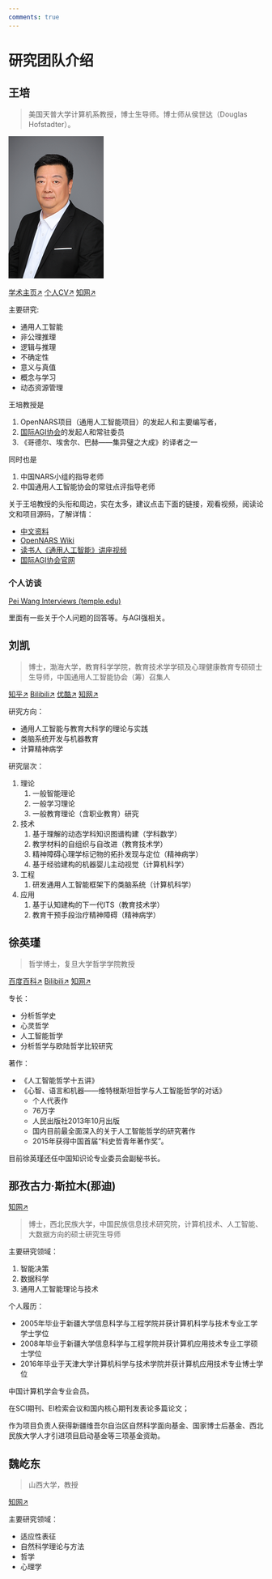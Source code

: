 ```yaml
---
comments: true
---
```


# 研究团队介绍

## 王培

> 美国天普大学计算机系教授，博士生导师。博士师从侯世达（Douglas Hofstadter）。

![王培老师相片](./image/team/王培老师相片.png)

[学术主页↗](https://cis.temple.edu/~pwang/)
[个人CV↗](https://cis.temple.edu/~pwang/PeiWangCV.html "Curriculum Vitae of Pei Wang (temple.edu)")
[知网↗](https://chn.oversea.cnki.net/kcms/detail/knetsearch.aspx?sfield=au&skey=%E7%8E%8B%E5%9F%B9&code=000030813766&v=S9YHj3BEsKa5fwwTFPnTmqScyLd2I_AasnZGijQCwpKf4UHLVXsBbaUm89ugcmww)

主要研究:

- 通用人工智能
- 非公理推理
- 逻辑与推理
- 不确定性
- 意义与真值
- 概念与学习
- 动态资源管理

王培教授是

1. OpenNARS项目（通用人工智能项目）的发起人和主要编写者，
2. [国际AGI协会](http://agi-conf.org/)的发起人和常驻委员
3. 《哥德尔、埃舍尔、巴赫——集异璧之大成》的译者之一

同时也是

1. 中国NARS小组的指导老师
2. 中国通用人工智能协会的常驻点评指导老师

关于王培教授的头衔和周边，实在太多，建议点击下面的链接，观看视频，阅读论文和项目源码，了解详情：

- [中文资料](https://cis.temple.edu/~pwang/Chinese.html)
- [OpenNARS Wiki](https://github.com/opennars/opennars/wiki)
- [读书人《通用人工智能》讲座视频](http://www.dushuren123.com/dushuren/video/share.html?id=1679351024)
- [国际AGI协会官网](http://agi-conf.org/)

### 个人访谈

[Pei Wang Interviews (temple.edu)](https://cis.temple.edu/~wangp/interviews.html)

里面有一些关于个人问题的回答等。与AGI强相关。

## 刘凯

> 博士，渤海大学，教育科学学院，教育技术学学硕及心理健康教育专硕硕士生导师，中国通用人工智能协会（筹）召集人

[知乎↗](https://www.zhihu.com/people/wuyuezhidian)
[Bilibili↗](https://space.bilibili.com/475410405)
[优酷↗](https://www.youku.com/profile/index/?uid=UMjE3MDM1OTcy)
[知网↗](https://chn.oversea.cnki.net/kcms/detail/knetsearch.aspx?sfield=au&skey=刘凯&code=000047659669;000047659669&v=y7vj98LMVg_UHxhubKBjMQQpbklWyJGk5a_8PeXYFeCYzWi5m1uTEUjjoX1xjAIIOeb1sc-Ug9eznEYpNQXXLA==)

研究方向：

- 通用人工智能与教育大科学的理论与实践
- 类脑系统开发与机器教育
- 计算精神病学

研究层次：

1. 理论
    1. 一般智能理论
    2. 一般学习理论
    3. 一般教育理论（含职业教育）研究
2. 技术
    1. 基于理解的动态学科知识图谱构建（学科数学）
    2. 教学材料的自组织与自改进（教育技术学）
    3. 精神障碍心理学标记物的拓扑发现与定位（精神病学）
    4. 基于经验建构的机器婴儿主动视觉（计算机科学）
3. 工程
    1. 研发通用人工智能框架下的类脑系统（计算机科学）
4. 应用
    1. 基于认知建构的下一代ITS（教育技术学）
    2. 教育干预手段治疗精神障碍（精神病学）

## 徐英瑾

> 哲学博士，复旦大学哲学学院教授

[百度百科↗](https://baike.baidu.com/item/%E5%BE%90%E8%8B%B1%E7%91%BE/1778275)
[Bilibili↗](https://space.bilibili.com/1030)
[知网↗](https://chn.oversea.cnki.net/kcms/detail/knetsearch.aspx?sfield=au&skey=%E5%BE%90%E8%8B%B1%E7%91%BE&code=000036949310&v=f5P6chuNTza-7Rk3TFVHPGmsJDI8Q8tRORf9XlH8k8njXtviqPM535RNdHPUPx1o)

专长：

- 分析哲学史
- 心灵哲学
- 人工智能哲学
- 分析哲学与欧陆哲学比较研究

著作：

- 《人工智能哲学十五讲》
- 《心智、语言和机器——维特根斯坦哲学与人工智能哲学的对话》
    - 个人代表作
    - 76万字
    - 人民出版社2013年10月出版
    - 国内目前最全面深入的关于人工智能哲学的研究著作
    - 2015年获得中国首届“科史哲青年著作奖”。

目前徐英瑾还任中国知识论专业委员会副秘书长。

## 那孜古力·斯拉木(那迪)

[知网↗](https://chn.oversea.cnki.net/kcms2/author/detail?v=wRD08hUPYgwHqv6pqt1Lry077C8HmYeFUg_u_vKAKELr9EuNyzuelYm8aFEHWLCDlsaQ35mKa0ssz5y7seHPRwYweIqJYvLqGRxektNLWL-gjim3eRBvXXRWBg--mAzQraqInCBc1Zy03vfEnEBPhEIi3C0Kz5X0byKD64Kg2olxmlgOimKHfRjBS1efeJAW&uniplatform=NZKPT&language=CHS)

> 博士，西北民族大学，中国民族信息技术研究院，计算机技术、人工智能、大数据方向的硕士研究生导师

主要研究领域：

1. 智能决策
2. 数据科学
3. 通用人工智能理论与技术

个人履历：

- 2005年毕业于新疆大学信息科学与工程学院并获计算机科学与技术专业工学学士学位
- 2008年毕业于新疆大学信息科学与工程学院并获计算机应用技术专业工学硕士学位
- 2016年毕业于天津大学计算机科学与技术学院并获计算机应用技术专业博士学位

中国计算机学会专业会员。

在SCI期刊、EI检索会议和国内核心期刊发表论多篇论文；

作为项目负责人获得新疆维吾尔自治区自然科学面向基金、国家博士后基金、西北民族大学人才引进项目启动基金等三项基金资助。

## 魏屹东

> 山西大学，教授

[知网↗](https://chn.oversea.cnki.net/kcms2/author/detail?v=wRD08hUPYgym68S7GHd2poHMO-BDlA-GdxcWHe-R3H4JseLdQZ2VugdAtBPQIQnqVd2rPnJWpGXF8IQ_BKdhrwZnUrFnLUSwvC8RPbBMj0E_1-ZNNWcNYYVZ8VQ8TSPD&uniplatform=NZKPT&language=CHS)

主要研究领域：

- 适应性表征
- 自然科学理论与方法
- 哲学
- 心理学
